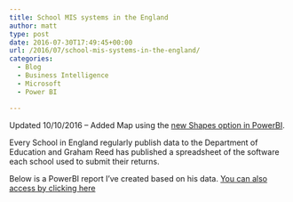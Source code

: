 ```yaml
---
title: School MIS systems in the England
author: matt
type: post
date: 2016-07-30T17:49:45+00:00
url: /2016/07/school-mis-systems-in-the-england/
categories:
  - Blog
  - Business Intelligence
  - Microsoft
  - Power BI

---
```

Updated 10/10/2016 &#8211; Added Map using the <a href="https://powerbi.microsoft.com/en-us/documentation/powerbi-desktop-shape-map/" target="_blank" rel="nofollow">new Shapes option in PowerBI</a>.

Every School in England regularly publish data to the Department of Education and Graham Reed has published a spreadsheet of the software each school used to submit their returns.

Below is a PowerBI report I&#8217;ve created based on his data. <a href="https://app.powerbi.com/view?r=eyJrIjoiYTM5ODQyMzUtODI5Mi00Y2EwLTliMzAtODQyYWI5YzkyODFlIiwidCI6ImRhZmFiZWU0LWIwODMtNDk1OC1hYjBhLWQxZGFiNjI2ZGE3OCIsImMiOjh9" target="_blank" rel="nofollow">You can also access by clicking here</a>
